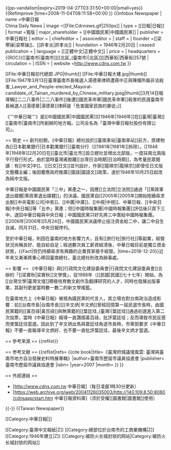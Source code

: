 {{pp-vandalism|expiry=2019-04-27T03:31:50+00:00|small=yes}}
{{Refimprove |time=2008-11-04T08:11:58+00:00 }}
{{Infobox Newspaper
| name =中華日報<br>China Daily News
| image =[[File:Cdnnews.gif|250px]]
| type = [[日報|日報]]
| format =寬版
| major_shareholder = [[中國國民黨|中國國民黨]]
| publisher =中華日報社
| editor =
| chiefeditor =
| assoceditor =
| staff =
| founder =[[梁寒操|梁寒操]]、[[許孝炎|許孝炎]]
| foundation = 1946年2月20日
| ceased publication =
| language = [[正體中文|正體中文]]
| price =
| headquarters ={{ROC}}[[臺南市|臺南市]][[北區_(臺南市)|北區]][[西華街|西華街]]57號
| circulation =
| ISSN =
| website =http://www.cdns.com.tw
}}

[[File:中華日報初代總部.JPG|thumb]]
[[File:中華日報大樓.jpg|thumb]]
[[File:1947年3月13日臺灣臺南市長候選人湯德章律師遭蔣中正與陳儀所屬非法殺害_Lawyer_and_People-elected_Mayoral-candidate_of_Tainan_murdered_by_Chinese_military.jpeg|thumb]]3月14日報導稱[[二二八事件|二二八事件]]後遭[[國民革命軍|國民革命軍]]殺害的民選臺南市長候選人[[湯德章|湯德章]]律師是「危害國家民族的暴徒」]]

《'''中華日報'''》是[[中國國民黨|中國國民黨]][[1946年|1946年]]在[[臺灣|臺灣]][[臺南市|臺南市]]所創辦的地方報。公司全名為「臺灣中華日報社股份有限公司」。

== 簡史 ==
創刊初期，《中華日報》總社設於[[臺南車站|臺南車站]]前方，原建物為[[日本勸業銀行|日本勸業銀行]]臺南分行（[[1981年|1981年]]拆除）。[[1948年|1948年]]2月20日在[[臺北市|臺北市]]設立總社並增出北部版，一度採南北兩版平行發行形式。由於當時臺灣甫脫離[[台灣日治時期|日治時期]]，為考量民眾閱讀：有[[中文|中]]、[[日文|日文]]並刊設計，作家[[龍瑛宗|龍瑛宗]]即曾任日文版文藝欄主編；後因響應政府推廣[[國語|國語文]]政策，遂於1946年10月25日起改為純中文版。

中華日報是中國國民黨「三中」黨產之一，因應[[立法院|立法院]]通過「[[黨政軍退出媒體|黨政軍退出媒體]]」的決議，國民黨自[[2005年|2005年]]開始陸續尋求出脫[[中央電影公司|中影]]、[[中廣|中廣]]、[[中視|中視]]、中華日報、[[中央日報|中央日報]]等「五中」黨產；但[[中國時報集團|中國時報集團]]評估後只買下三中，退回中華日報與中央日報；中國國民黨只好先將三中賣給中國時報集團。[[2006年|2006年]]5月24日，中國國民黨決議停止挹注資金給二中，讓二中自生自滅，同月31日，中央日報停刊。

至於中華日報，則因在臺南的地方影響力大，且有[[旅行社|旅行社]]等副業，經營狀況尚稱良好、能自給自足；經過數次員工薪資結清後，中華日報目前是獨立資金狀態，{{Fact|但仍持續尋求有興趣的企業買家接手經營。|time=2018-12-20}}近年來又漸漸將重心移回臺南總社，臺北總社則改為辦事處。

== 影響 ==
《中華日報》與[[行政院文化建設委員會|行政院文化建設委員會]]合辦的「[[梁實秋|梁實秋]]文學獎」，從1988年（[[民國|民國]]七十七年）開始，為[[台灣文學|臺灣文壇]]積極培育散文創作及翻譯研究的人才，同時也發展出版事業，其副刊更是當時數一數二的新文學搖籃。

在臺南地方上《中華日報》被視為國民黨的代言人，其立場也對台南政治造成影響：前[[台南市長|台南市長]][[辛文炳|辛文炳]]曾經回憶第一屆民選市長時，由國民黨籍的[[黃百祿|黃百祿]]與無黨籍的[[葉廷珪_(臺灣)|葉廷珪]]通過初選進入第二次投票，當時《中華日報》報導一直讚揚黃百祿，批評葉廷珪；反而導致市民反感而使葉廷珪當選。因此到了辛文炳出馬與葉廷珪角逐市長時，市黨部要求《中華日報》不要一直報導辛文炳好、也不要一直批評葉廷珪，最後辛文炳才當選。

== 參考來源 ==
{{reflist}}

== 参考文献 ==
{{reflist|refs=
<ref name="臺">{{cite book|title=《臺灣府城議壇風雲: 臺灣與臺南市地方自治發展史料特展專輯》|author=臺南市歷屆市議員協進會 |publisher=臺南市歷屆市議員協進會 |isbn= |year=2007 |month= }}</ref>
}}

== 外部連結 ==
* [http://www.cdns.com.tw 中華日報]（每日凌晨1時30分更新）
* [https://web.archive.org/web/20041126035003/http://140.109.8.50:8080/cdnsapp/start.htm 中華日報資料庫]（须於受權[[圖書館|圖書館]]使用）

{{-}}
{{Taiwan Newspaper}}

[[Category:中華日報|]]

[[Category:臺灣中文報紙|Z]]
[[Category:總部位於台南市的工商業機構|Z]]
[[Category:1946年建立|Z]]
[[Category:被防火长城封锁的网站|Category:被防火长城封锁的网站]]